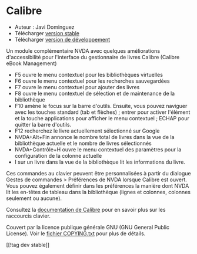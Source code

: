 # Calibre #
  
* Auteur : Javi Dominguez
* Télécharger [version stable][1]
* Télécharger [version de développement][2]
  
 Un module complémentaire NVDA avec quelques améliorations d'accessibilité pour l'interface du gestionnaire de livres Calibre (Calibre eBook Management)

* F5 ouvre le menu contextuel pour les bibliothèques virtuelles
* F6 ouvre le menu contextuel pour les recherches sauvegardées
* F7 ouvre le menu contextuel pour ajouter des livres
* F8 ouvre le menu contextuel de sélection et de maintenance de la bibliothèque
* F10 amène le focus sur la barre d'outils. Ensuite, vous pouvez naviguer avec les touches standard (tab et flèches) ; entrer pour activer l'élément et la touche applications pour afficher le menu contextuel ; ECHAP pour quitter la barre d'outils.
* F12 recherchez le livre actuellement sélectionné sur Google
* NVDA+Alt+Fin annonce le nombre total de livres dans la vue de la bibliothèque actuelle et le nombre de livres sélectionnés
* NVDA+Contrôle+H ouvre le menu contextuel des paramètres pour la configuration de la colonne actuelle
* I sur un livre dans la vue de la bibliothèque lit les informations du livre.
 
Ces commandes au clavier peuvent être personnalisées à partir du dialogue Gestes de commandes > Préférences de NVDA lorsque Calibre est ouvert. Vous pouvez également définir dans les préférences la manière dont NVDA lit les en-têtes de tableau dans la bibliothèque (lignes et colonnes, colonnes seulement ou aucune).
 
 Consultez la  [documentation de Calibre][3] pour en savoir plus sur les raccourcis clavier.
 
  
  Couvert par la licence publique générale GNU (GNU General Public License). Voir le [fichier COPYING.txt][4] pour plus de détails.  
    
[[!tag dev stable]]

[1]: https://addons.nvda-project.org/files/get.php?file=cae

[2]: https://addons.nvda-project.org/files/get.php?file=cae-dev

[3]: https://manual.calibre-ebook.com/gui.html

[4]: https://github.com/javidominguez/Calibre/blob/master/COPYING.txt


